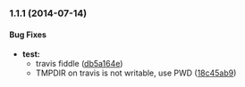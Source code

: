 <a name="1.1.1"></a>
### 1.1.1 (2014-07-14)


#### Bug Fixes

* **test:**
  * travis fiddle ([db5a164e](https://github.com/hoodiehq/node-ports/commit/db5a164e2643be54d7cdb561fc882b942c747ac1))
  * TMPDIR on travis is not writable, use PWD ([18c45ab9](https://github.com/hoodiehq/node-ports/commit/18c45ab90056440c4f74e3e98fac39e86bcdef59))
